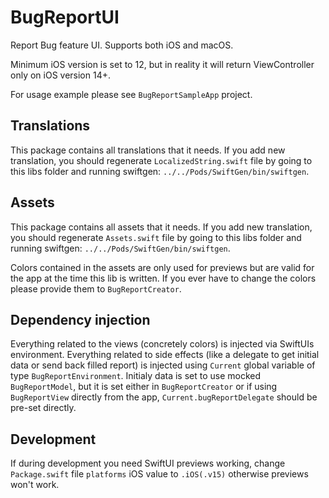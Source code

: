 # BugReportUI

Report Bug feature UI. Supports both iOS and macOS. 

Minimum iOS version is set to 12, but in reality it will return ViewController only on iOS version 14+. 

For usage example please see `BugReportSampleApp` project.


## Translations

This package contains all translations that it needs. If you add new translation, you should regenerate `LocalizedString.swift` file by going to this libs folder and running swiftgen: `../../Pods/SwiftGen/bin/swiftgen`.


## Assets

This package contains all assets that it needs. If you add new translation, you should regenerate `Assets.swift` file by going to this libs folder and running swiftgen: `../../Pods/SwiftGen/bin/swiftgen`.

Colors contained in the assets are only used for previews but are valid for the app at the time this lib is written. If you ever have to change the colors please provide them to `BugReportCreator`.


## Dependency injection

Everything related to the views (concretely colors) is injected via SwiftUIs environment. Everything related to side effects (like a delegate to get initial data or send back filled report) is injected using `Current` global variable of type `BugReportEnvironment`. Initialy data is set to use mocked `BugReportModel`, but it is set either in `BugReportCreator` or if using `BugReportView` directly from the app, `Current.bugReportDelegate` should be pre-set directly.


## Development

If during development you need SwiftUI previews working, change `Package.swift` file `platforms` iOS value to `.iOS(.v15)` otherwise previews won't work.
